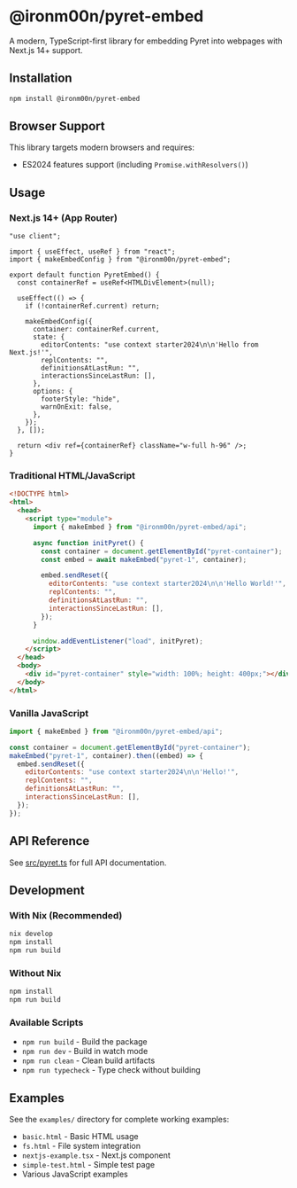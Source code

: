 # @ironm00n/pyret-embed

A modern, TypeScript-first library for embedding Pyret into webpages with Next.js 14+ support.

## Installation

```bash
npm install @ironm00n/pyret-embed
```

## Browser Support

This library targets modern browsers and requires:

- ES2024 features support (including `Promise.withResolvers()`)

## Usage

### Next.js 14+ (App Router)

```tsx
"use client";

import { useEffect, useRef } from "react";
import { makeEmbedConfig } from "@ironm00n/pyret-embed";

export default function PyretEmbed() {
  const containerRef = useRef<HTMLDivElement>(null);

  useEffect(() => {
    if (!containerRef.current) return;

    makeEmbedConfig({
      container: containerRef.current,
      state: {
        editorContents: "use context starter2024\n\n'Hello from Next.js!'",
        replContents: "",
        definitionsAtLastRun: "",
        interactionsSinceLastRun: [],
      },
      options: {
        footerStyle: "hide",
        warnOnExit: false,
      },
    });
  }, []);

  return <div ref={containerRef} className="w-full h-96" />;
}
```

### Traditional HTML/JavaScript

```html
<!DOCTYPE html>
<html>
  <head>
    <script type="module">
      import { makeEmbed } from "@ironm00n/pyret-embed/api";

      async function initPyret() {
        const container = document.getElementById("pyret-container");
        const embed = await makeEmbed("pyret-1", container);

        embed.sendReset({
          editorContents: "use context starter2024\n\n'Hello World!'",
          replContents: "",
          definitionsAtLastRun: "",
          interactionsSinceLastRun: [],
        });
      }

      window.addEventListener("load", initPyret);
    </script>
  </head>
  <body>
    <div id="pyret-container" style="width: 100%; height: 400px;"></div>
  </body>
</html>
```

### Vanilla JavaScript

```javascript
import { makeEmbed } from "@ironm00n/pyret-embed/api";

const container = document.getElementById("pyret-container");
makeEmbed("pyret-1", container).then((embed) => {
  embed.sendReset({
    editorContents: "use context starter2024\n\n'Hello!'",
    replContents: "",
    definitionsAtLastRun: "",
    interactionsSinceLastRun: [],
  });
});
```

## API Reference

See [src/pyret.ts](src/pyret.ts) for full API documentation.

## Development

### With Nix (Recommended)

```bash
nix develop
npm install
npm run build
```

### Without Nix

```bash
npm install
npm run build
```

### Available Scripts

- `npm run build` - Build the package
- `npm run dev` - Build in watch mode
- `npm run clean` - Clean build artifacts
- `npm run typecheck` - Type check without building

## Examples

See the `examples/` directory for complete working examples:

- `basic.html` - Basic HTML usage
- `fs.html` - File system integration
- `nextjs-example.tsx` - Next.js component
- `simple-test.html` - Simple test page
- Various JavaScript examples

